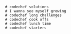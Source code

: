     # codechef solutions
    # I wanna see myself growing
    # codechef long challenges
    # codechef cook offs
    # codechef lunch time 
    # codechef starters
